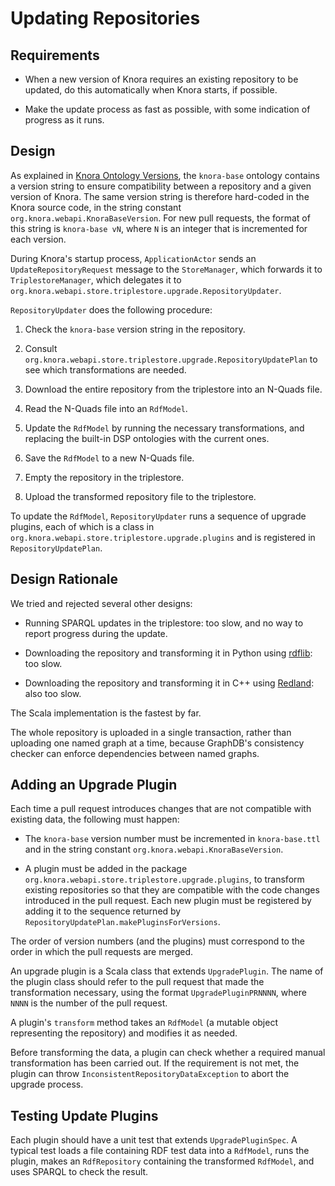 <!---
Copyright © 2015-2021 the contributors (see Contributors.md).

This file is part of DSP — DaSCH Service Platform.

DSP is free software: you can redistribute it and/or modify
it under the terms of the GNU Affero General Public License as published
by the Free Software Foundation, either version 3 of the License, or
(at your option) any later version.

DSP is distributed in the hope that it will be useful,
but WITHOUT ANY WARRANTY; without even the implied warranty of
MERCHANTABILITY or FITNESS FOR A PARTICULAR PURPOSE.  See the
GNU Affero General Public License for more details.

You should have received a copy of the GNU Affero General Public
License along with DSP. If not, see <http://www.gnu.org/licenses/>.
-->

# Updating Repositories

## Requirements

- When a new version of Knora requires an existing repository to be updated, do this automatically when Knora starts, if
  possible.

- Make the update process as fast as possible, with some indication of progress as it runs.

## Design

As explained in
[Knora Ontology Versions](../../02-knora-ontologies/knora-base.md#knora-ontology-versions), the `knora-base` ontology
contains a version string to ensure compatibility between a repository and a given version of Knora. The same version
string is therefore hard-coded in the Knora source code, in the string constant
`org.knora.webapi.KnoraBaseVersion`. For new pull requests, the format of this string is `knora-base vN`, where `N` is
an integer that is incremented for each version.

During Knora's startup process, `ApplicationActor` sends an `UpdateRepositoryRequest`
message to the `StoreManager`, which forwards it to `TriplestoreManager`, which delegates it
to `org.knora.webapi.store.triplestore.upgrade.RepositoryUpdater`.

`RepositoryUpdater` does the following procedure:

1. Check the `knora-base` version string in the repository.

2. Consult `org.knora.webapi.store.triplestore.upgrade.RepositoryUpdatePlan` to see which transformations are needed.

3. Download the entire repository from the triplestore into an N-Quads file.

4. Read the N-Quads file into an `RdfModel`.

5. Update the `RdfModel` by running the necessary transformations, and replacing the built-in DSP ontologies with the
   current ones.

6. Save the `RdfModel` to a new N-Quads file.

7. Empty the repository in the triplestore.

8. Upload the transformed repository file to the triplestore.

To update the `RdfModel`, `RepositoryUpdater` runs a sequence of upgrade plugins, each of which is a class
in `org.knora.webapi.store.triplestore.upgrade.plugins` and is registered in `RepositoryUpdatePlan`.

## Design Rationale

We tried and rejected several other designs:

- Running SPARQL updates in the triplestore: too slow, and no way to report progress during the update.

- Downloading the repository and transforming it in Python using
  [rdflib](https://rdflib.readthedocs.io/en/stable/): too slow.

- Downloading the repository and transforming it in C++ using
  [Redland](http://librdf.org): also too slow.

The Scala implementation is the fastest by far.

The whole repository is uploaded in a single transaction, rather than uploading one named graph at a time, because
GraphDB's consistency checker can enforce dependencies between named graphs.

## Adding an Upgrade Plugin

Each time a pull request introduces changes that are not compatible with existing data, the following must happen:

- The `knora-base` version number must be incremented in `knora-base.ttl` and in the string
  constant `org.knora.webapi.KnoraBaseVersion`.

- A plugin must be added in the package `org.knora.webapi.store.triplestore.upgrade.plugins`, to transform existing
  repositories so that they are compatible with the code changes introduced in the pull request. Each new plugin must be
  registered by adding it to the sequence returned by `RepositoryUpdatePlan.makePluginsForVersions`.

The order of version numbers (and the plugins) must correspond to the order in which the pull requests are merged.

An upgrade plugin is a Scala class that extends `UpgradePlugin`. The name of the plugin class should refer to the pull
request that made the transformation necessary, using the format `UpgradePluginPRNNNN`, where `NNNN` is the number of
the pull request.

A plugin's `transform` method takes an `RdfModel` (a mutable object representing the repository) and modifies it as
needed.

Before transforming the data, a plugin can check whether a required manual transformation has been carried out. If the
requirement is not met, the plugin can throw
`InconsistentRepositoryDataException` to abort the upgrade process.

## Testing Update Plugins

Each plugin should have a unit test that extends `UpgradePluginSpec`. A typical test loads a file containing RDF test
data into a `RdfModel`, runs the plugin, makes an `RdfRepository` containing the transformed `RdfModel`, and uses SPARQL
to check the result.
